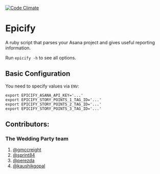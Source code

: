 [![Code Climate](https://codeclimate.com/github/weddingparty/epicify.png)](https://codeclimate.com/github/weddingparty/epicify)

# Epicify

A ruby script that parses your Asana project and gives useful reporting information.

Run ```epicify -h``` to see all options.

## Basic Configuration

You need to specify  values via `ENV`:

    export EPICIFY_ASANA_API_KEY='...'
    export EPICIFY_STORY_POINTS_1_TAG_ID='...'
    export EPICIFY_STORY_POINTS_2_TAG_ID='...'
    export EPICIFY_STORY_POINTS_3_TAG_ID='...'

## Contributors:

### The Wedding Party team

1. [@gmccreight](https://github.com/gmccreight/)
2. [@sprint84](https://github.com/@sprint84/)
3. [@perezda](https://github.com/@perezda/)
4. [@kaushikgopal](https://github.com/@kaushikgopal/)

